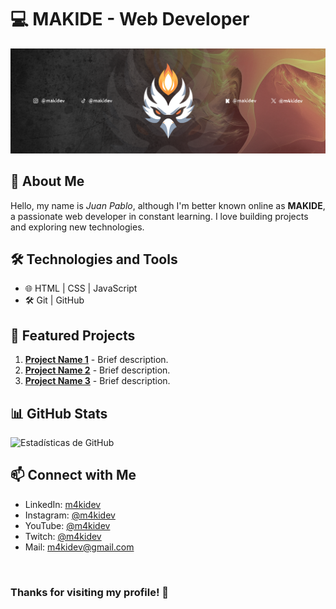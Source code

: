 # 💻 MAKIDE - Web Developer

![Banner](BANNER-MAKIDEV.png)

## 🚀 About Me
Hello, my name is *Juan Pablo*, although I'm better known online as **MAKIDE**, a passionate web developer in constant learning. I love building projects and exploring new technologies.

## 🛠️ Technologies and Tools

- 🌐 HTML | CSS | JavaScript
- 🛠️ Git | GitHub


## 📌 Featured Projects

1. **[Project Name 1](REPOSITORY_URL)** - Brief description.  
2. **[Project Name 2](REPOSITORY_URL)** - Brief description.  
3. **[Project Name 3](REPOSITORY_URL)** - Brief description.  


## 📊 GitHub Stats
![Estadísticas de GitHub](https://github-readme-stats.vercel.app/api?username=M4KIDEV&show_icons=true&theme=radical)

## 📫 Connect with Me
- LinkedIn: [m4kidev](https://www.linkedin.com/in/m4kidev)
- Instagram: [@m4kidev](https://www.instagram.com/m4kidev/)
- YouTube: [@m4kidev](https://www.youtube.com/@m4kidev)
- Twitch: [@m4kidev](https://www.twitch.tv/m4kidev)
- Mail: [m4kidev@gmail.com](mailto:m4kidev@gmail.com)

<br>
<h3>Thanks for visiting my profile! 🚀</h3>



<!--
**M4KIDEV/M4KIDEV** is a ✨ _special_ ✨ repository because its `README.md` (this file) appears on your GitHub profile.

Here are some ideas to get you started:

- 🔭 I’m currently working on ...
- 🌱 I’m currently learning ...
- 👯 I’m looking to collaborate on ...
- 🤔 I’m looking for help with ...
- 💬 Ask me about ...
- 📫 How to reach me: ...
- 😄 Pronouns: ...
- ⚡ Fun fact: ...
-->
